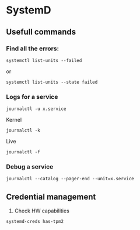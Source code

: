 # SystemD

## Usefull commands

### Find all the errors:

```
systemctl list-units --failed
```
or 
```
systemctl list-units --state failed
```

### Logs for a service 

```
journalctl -u x.service
```
Kernel
```
journalctl -k
```
Live
```
journalctl -f
```

### Debug a service

```
journalctl --catalog --pager-end --unit=x.service
```

## Credential management

1. Check HW capabilities
```
systemd-creds has-tpm2
```
